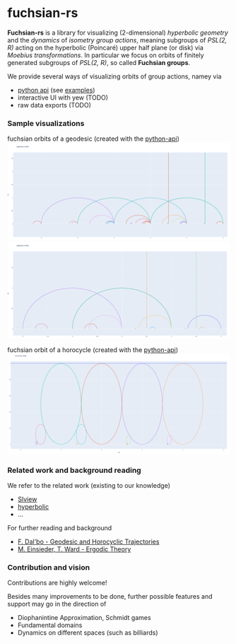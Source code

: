 # fuchsian-rs

<b> Fuchsian-rs</b> is a library for visualizing (2-dimensional) <i>hyperbolic geometry</i> and the <i>dynamics</i> of <i>isometry group actions</i>, meaning subgroups of <i>PSL(2, R)</i> acting on the hyperbolic (Poincaré) upper half plane (or disk) via <i>Moebius transformations</i>.
In particular we focus on orbits of finitely generated subgroups of <i>PSL(2, R)</i>, so called <b>Fuchsian groups</b>.

We provide several ways of visualizing orbits of group actions, namey via
- [python api](./python-api/README.md) (see [examples](./python-api/examples))
- interactive UI with yew (TODO)
- raw data exports (TODO)


### Sample visualizations

fuchsian orbits of a geodesic (created with the [python-api](./python-api/examples/geodesic_orbit.py))
![geodesic orbit](./samples/geodesic_orbit1.png)
![geodesic orbit](./samples/geodesic_orbit2.png)

fuchsian orbit of a horocycle (created with the [python-api](./python-api/examples/horocyclic_orbit.py))
![horocycle orbit](./samples/horocyclic_orbit1.png)


### Related work and background reading

We refer to the related work (existing to our knowledge)
- [Slview](https://github.com/daviddumas/slview)
- [hyperbolic](https://github.com/cduck/hyperbolic)
- ...

For further reading and background
- [F. Dal'bo - Geodesic and Horocyclic Trajectories](https://link.springer.com/book/10.1007/978-0-85729-073-1)
- [M. Einsieder, T. Ward - Ergodic Theory](https://link.springer.com/book/10.1007/978-0-85729-021-2)


### Contribution and vision

Contributions are highly welcome!

Besides many improvements to be done, further possible features and support may go in the direction of
- Diophanintine Approximation, Schmidt games
- Fundamental domains
- Dynamics on different spaces (such as billiards)
